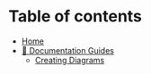# Table of contents

* [Home](README.md)
* [📖 Documentation Guides](documentation-guides/README.md)
  * [Creating Diagrams](documentation-guides/creating-diagrams.md)
